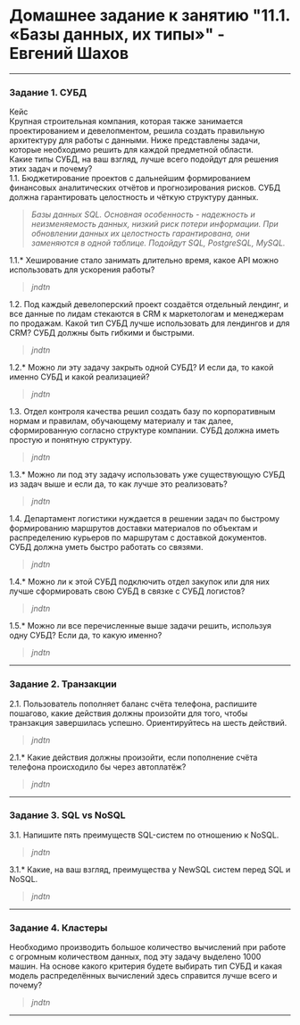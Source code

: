 # Домашнее задание к занятию "11.1. «Базы данных, их типы»" - Евгений Шахов
---
### Задание 1. СУБД
Кейс   
Крупная строительная компания, которая также занимается проектированием и девелопментом, решила создать правильную архитектуру для работы с данными. Ниже представлены задачи, которые необходимо решить для каждой предметной области.   
Какие типы СУБД, на ваш взгляд, лучше всего подойдут для решения этих задач и почему?   
1.1. Бюджетирование проектов с дальнейшим формированием финансовых аналитических отчётов и прогнозирования рисков. СУБД должна гарантировать целостность и чёткую структуру данных.   

>*Базы данных SQL. Основная особенность - надежность и неизменяемость данных, низкий риск потери информации. При обновлении данных их целостность гарантирована, они заменяются в одной таблице. Подойдут SQL, PostgreSQL, MySQL.*


1.1.* Хеширование стало занимать длительно время, какое API можно использовать для ускорения работы?

>*jndtn*


1.2. Под каждый девелоперский проект создаётся отдельный лендинг, и все данные по лидам стекаются в CRM к маркетологам и менеджерам по продажам. Какой тип СУБД лучше использовать для лендингов и для CRM? СУБД должны быть гибкими и быстрыми.

>*jndtn*


1.2.* Можно ли эту задачу закрыть одной СУБД? И если да, то какой именно СУБД и какой реализацией?

>*jndtn*


1.3. Отдел контроля качества решил создать базу по корпоративным нормам и правилам, обучающему материалу и так далее, сформированную согласно структуре компании. СУБД должна иметь простую и понятную структуру.

>*jndtn*

1.3.* Можно ли под эту задачу использовать уже существующую СУБД из задач выше и если да, то как лучше это реализовать?

>*jndtn*

1.4. Департамент логистики нуждается в решении задач по быстрому формированию маршрутов доставки материалов по объектам и распределению курьеров по маршрутам с доставкой документов. СУБД должна уметь быстро работать со связями.

>*jndtn*

1.4.* Можно ли к этой СУБД подключить отдел закупок или для них лучше сформировать свою СУБД в связке с СУБД логистов?

>*jndtn*

1.5.* Можно ли все перечисленные выше задачи решить, используя одну СУБД? Если да, то какую именно?

>*jndtn*

---
### Задание 2. Транзакции

2.1. Пользователь пополняет баланс счёта телефона, распишите пошагово, какие действия должны произойти для того, чтобы транзакция завершилась успешно. Ориентируйтесь на шесть действий.

>*jndtn*

2.1.* Какие действия должны произойти, если пополнение счёта телефона происходило бы через автоплатёж?

>*jndtn*

---
### Задание 3. SQL vs NoSQL

3.1. Напишите пять преимуществ SQL-систем по отношению к NoSQL.

>*jndtn*

3.1.* Какие, на ваш взгляд, преимущества у NewSQL систем перед SQL и NoSQL.

>*jndtn*

---
### Задание 4. Кластеры
Необходимо производить большое количество вычислений при работе с огромным количеством данных, под эту задачу выделено 1000 машин. На основе какого критерия будете выбирать тип СУБД и какая модель распределённых вычислений здесь справится лучше всего и почему?

>*jndtn*

---
